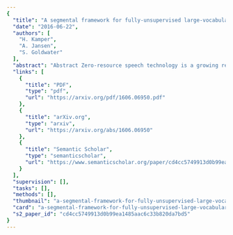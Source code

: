 ```yaml
---
{
  "title": "A segmental framework for fully-unsupervised large-vocabulary speech recognition",
  "date": "2016-06-22",
  "authors": [
    "H. Kamper",
    "A. Jansen",
    "S. Goldwater"
  ],
  "abstract": "Abstract Zero-resource speech technology is a growing research area that aims to develop methods for speech processing in the absence of transcriptions, lexicons, or language modelling text. Early term discovery systems focused on identifying isolated recurring patterns in a corpus, while more recent full-coverage systems attempt to completely segment and cluster the audio into word-like units—effectively performing unsupervised speech recognition. This article presents the first attempt we are aware of to apply such a system to large-vocabulary multi-speaker data. Our system uses a Bayesian modelling framework with segmental word representations: each word segment is represented as a fixed-dimensional acoustic embedding obtained by mapping the sequence of feature frames to a single embedding vector. We compare our system on English and Xitsonga datasets to state-of-the-art baselines, using a variety of measures including word error rate (obtained by mapping the unsupervised output to ground truth transcriptions). Very high word error rates are reported—in the order of 70–80% for speaker-dependent and 80–95% for speaker-independent systems—highlighting the difficulty of this task. Nevertheless, in terms of cluster quality and word segmentation metrics, we show that by imposing a consistent top-down segmentation while also using bottom-up knowledge from detected syllable boundaries, both single-speaker and multi-speaker versions of our system outperform a purely bottom-up single-speaker syllable-based approach. We also show that the discovered clusters can be made less speaker- and gender-specific by using an unsupervised autoencoder-like feature extractor to learn better frame-level features (prior to embedding). Our system’s discovered clusters are still less pure than those of unsupervised term discovery systems, but provide far greater coverage.",
  "links": [
    {
      "title": "PDF",
      "type": "pdf",
      "url": "https://arxiv.org/pdf/1606.06950.pdf"
    },
    {
      "title": "arXiv.org",
      "type": "arxiv",
      "url": "https://arxiv.org/abs/1606.06950"
    },
    {
      "title": "Semantic Scholar",
      "type": "semanticscholar",
      "url": "https://www.semanticscholar.org/paper/cd4cc5749913d0b99ea1485aac6c33b820da7bd5"
    }
  ],
  "supervision": [],
  "tasks": [],
  "methods": [],
  "thumbnail": "a-segmental-framework-for-fully-unsupervised-large-vocabulary-speech-recognition-thumb.jpg",
  "card": "a-segmental-framework-for-fully-unsupervised-large-vocabulary-speech-recognition-card.jpg",
  "s2_paper_id": "cd4cc5749913d0b99ea1485aac6c33b820da7bd5"
}
---
```


